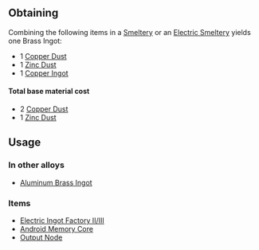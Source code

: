 
## Obtaining

Combining the following items in a [Smeltery](https://github.com/Slimefun/Slimefun4/wiki/Smeltery) or an [Electric Smeltery](https://github.com/Slimefun/Slimefun4/wiki/Electric-Smeltery) yields one Brass Ingot:

* 1 [Copper Dust](https://github.com/Slimefun/Slimefun4/wiki/Copper-Dust)
* 1 [Zinc Dust](https://github.com/Slimefun/Slimefun4/wiki/Zinc-Dust)
* 1 [Copper Ingot](https://github.com/Slimefun/Slimefun4/wiki/Copper-Ingot)


#### Total base material cost

* 2 [Copper Dust](https://github.com/Slimefun/Slimefun4/wiki/Copper-Dust)
* 1 [Zinc Dust](https://github.com/Slimefun/Slimefun4/wiki/Zinc-Dust)

## Usage

### In other alloys

* [Aluminum Brass Ingot](https://github.com/Slimefun/Slimefun4/wiki/Aluminum-Brass-Ingot)

### Items

* [Electric Ingot Factory II/III](https://github.com/Slimefun/Slimefun4/wiki/Electric-Ingot-Factory)
* [Android Memory Core](https://github.com/Slimefun/Slimefun4/wiki/Androids)
* [Output Node](https://github.com/Slimefun/Slimefun4/wiki/Output-Node)
